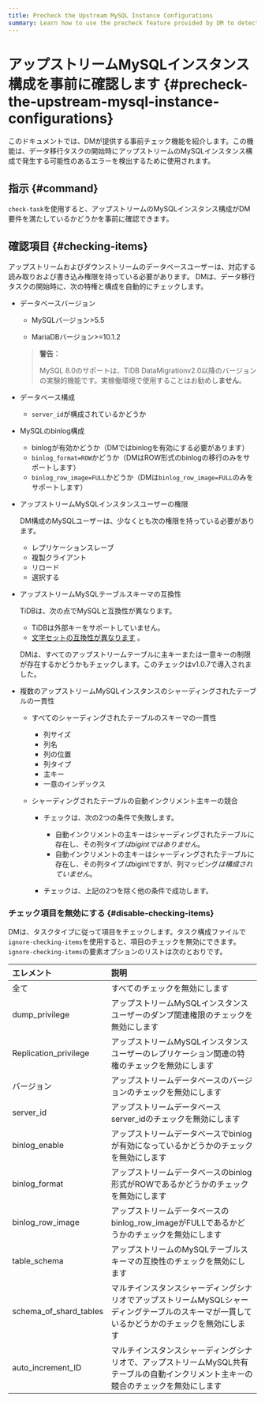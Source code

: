 ```yaml
---
title: Precheck the Upstream MySQL Instance Configurations
summary: Learn how to use the precheck feature provided by DM to detect errors in the upstream MySQL instance configurations.
---
```


# アップストリームMySQLインスタンス構成を事前に確認します {#precheck-the-upstream-mysql-instance-configurations}

このドキュメントでは、DMが提供する事前チェック機能を紹介します。この機能は、データ移行タスクの開始時にアップストリームのMySQLインスタンス構成で発生する可能性のあるエラーを検出するために使用されます。

## 指示 {#command}

`check-task`を使用すると、アップストリームのMySQLインスタンス構成がDM要件を満たしているかどうかを事前に確認できます。

## 確認項目 {#checking-items}

アップストリームおよびダウンストリームのデータベースユーザーは、対応する読み取りおよび書き込み権限を持っている必要があります。 DMは、データ移行タスクの開始時に、次の特権と構成を自動的にチェックします。

-   データベースバージョン

    -   MySQLバージョン&gt;5.5

    -   MariaDBバージョン&gt;=10.1.2

    > **警告：**
    >
    > MySQL 8.0のサポートは、TiDB DataMigrationv2.0以降のバージョンの実験的機能です。実稼働環境で使用することはお勧めし**ません**。

-   データベース構成

    -   `server_id`が構成されているかどうか

-   MySQLのbinlog構成

    -   binlogが有効かどうか（DMではbinlogを有効にする必要があります）
    -   `binlog_format=ROW`かどうか（DMはROW形式のbinlogの移行のみをサポートします）
    -   `binlog_row_image=FULL`かどうか（DMは`binlog_row_image=FULL`のみをサポートします）

-   アップストリームMySQLインスタンスユーザーの権限

    DM構成のMySQLユーザーは、少なくとも次の権限を持っている必要があります。

    -   レプリケーションスレーブ
    -   複製クライアント
    -   リロード
    -   選択する

-   アップストリームMySQLテーブルスキーマの互換性

    TiDBは、次の点でMySQLと互換性が異なります。

    -   TiDBは外部キーをサポートしていません。
    -   [文字セットの互換性が異なります](/character-set-and-collation.md) 。

    DMは、すべてのアップストリームテーブルに主キーまたは一意キーの制限が存在するかどうかもチェックします。このチェックはv1.0.7で導入されました。

-   複数のアップストリームMySQLインスタンスのシャーディングされたテーブルの一貫性

    -   すべてのシャーディングされたテーブルのスキーマの一貫性

        -   列サイズ
        -   列名
        -   列の位置
        -   列タイプ
        -   主キー
        -   一意のインデックス

    -   シャーディングされたテーブルの自動インクリメント主キーの競合

        -   チェックは、次の2つの条件で失敗します。

            -   自動インクリメントの主キーはシャーディングされたテーブルに存在し、その列タイプ*はbigintではありません*。
            -   自動インクリメントの主キーはシャーディングされたテーブルに存在し、その列タイプ*は*bigintですが、列マッピング<em>は構成されていません</em>。

        -   チェックは、上記の2つを除く他の条件で成功します。

### チェック項目を無効にする {#disable-checking-items}

DMは、タスクタイプに従って項目をチェックします。タスク構成ファイルで`ignore-checking-items`を使用すると、項目のチェックを無効にできます。 `ignore-checking-items`の要素オプションのリストは次のとおりです。

| エレメント                  | 説明                                                                        |
| :--------------------- | :------------------------------------------------------------------------ |
| 全て                     | すべてのチェックを無効にします                                                           |
| dump_privilege         | アップストリームMySQLインスタンスユーザーのダンプ関連権限のチェックを無効にします                               |
| Replication_privilege  | アップストリームMySQLインスタンスユーザーのレプリケーション関連の特権のチェックを無効にします                         |
| バージョン                  | アップストリームデータベースのバージョンのチェックを無効にします                                          |
| server_id              | アップストリームデータベースserver_idのチェックを無効にします                                       |
| binlog_enable          | アップストリームデータベースでbinlogが有効になっているかどうかのチェックを無効にします                            |
| binlog_format          | アップストリームデータベースのbinlog形式がROWであるかどうかのチェックを無効にします                            |
| binlog_row_image       | アップストリームデータベースのbinlog_row_imageがFULLであるかどうかのチェックを無効にします                   |
| table_schema           | アップストリームのMySQLテーブルスキーマの互換性のチェックを無効にします                                    |
| schema_of_shard_tables | マルチインスタンスシャーディングシナリオでアップストリームMySQLシャーディングテーブルのスキーマが一貫しているかどうかのチェックを無効にします |
| auto_increment_ID      | マルチインスタンスシャーディングシナリオで、アップストリームMySQL共有テーブルの自動インクリメント主キーの競合のチェックを無効にします     |
